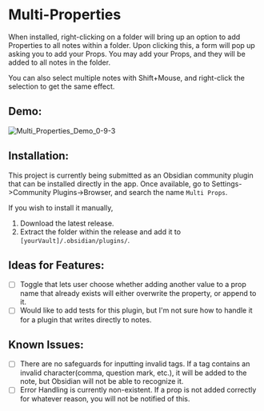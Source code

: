 # Multi-Properties

When installed, right-clicking on a folder will bring up an option to add Properties to all notes within a folder. Upon clicking this, a form will pop up asking you to add your Props. You may add your Props, and they will be added to all notes in the folder.

You can also select multiple notes with Shift+Mouse, and right-click the selection to get the same effect.

## Demo:
![Multi_Properties_Demo_0-9-3](https://github.com/fez-github/obsidian-multi-properties/assets/75589254/6a095b72-40ec-4003-8208-e13fe704674d)

## Installation:

This project is currently being submitted as an Obsidian community plugin that can be installed directly in the app. Once available, go to Settings->Community Plugins->Browser, and search the name `Multi Props`.

If you wish to install it manually,

1. Download the latest release.
2. Extract the folder within the release and add it to `[yourVault]/.obsidian/plugins/`.

## Ideas for Features:

- [ ] Toggle that lets user choose whether adding another value to a prop name that already exists will either overwrite the property, or append to it.
- [ ] Would like to add tests for this plugin, but I'm not sure how to handle it for a plugin that writes directly to notes.

## Known Issues:

- [ ] There are no safeguards for inputting invalid tags. If a tag contains an invalid character(comma, question mark, etc.), it will be added to the note, but Obsidian will not be able to recognize it.
- [ ] Error Handling is currently non-existent. If a prop is not added correctly for whatever reason, you will not be notified of this.
